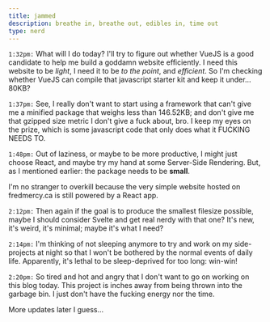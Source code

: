 ```yaml
---
title: jammed
description: breathe in, breathe out, edibles in, time out
type: nerd
---
```


`1:32pm:` What will I do today? I'll try to figure out whether VueJS is a good candidate to help me build a goddamn website efficiently. I need this website to be _light_, I need it to be _to the point_, and _efficient_. So I'm checking whether VueJS can compile that javascript starter kit and keep it under... 80KB?

`1:37pm:` See, I really don't want to start using a framework that can't give me a minified package that weighs less than 146.52KB; and don't give me that gzipped size metric I don't give a fuck about, bro. I keep my eyes on the prize, which is some javascript code that only does what it FUCKING NEEDS TO.

`1:48pm:` Out of laziness, or maybe to be more productive, I might just choose React, and maybe try my hand at some Server-Side Rendering. But, as I mentioned earlier: the package needs to be **small**.

I'm no stranger to overkill because the very simple website hosted on fredmercy.ca is still powered by a React app.

`2:12pm:` Then again if the goal is to produce the smallest filesize possible, maybe I should consider Svelte and get real nerdy with that one? It's new, it's weird, it's minimal; maybe it's what I need?

`2:14pm:` I'm thinking of not sleeping anymore to try and work on my side-projects at night so that I won't be bothered by the normal events of daily life. Apparently, it's lethal to be sleep-deprived for too long: win-win!

`2:20pm:` So tired and hot and angry that I don't want to go on working on this blog today. This project is inches away from being thrown into the garbage bin. I just don't have the fucking energy nor the time.

More updates later I guess...
